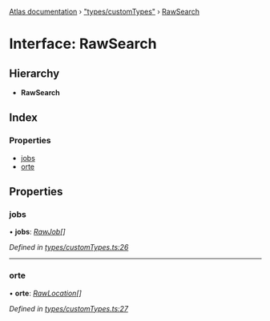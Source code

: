 [Atlas documentation](../globals.md) › ["types/customTypes"](../modules/_types_customtypes_.md) › [RawSearch](_types_customtypes_.rawsearch.md)

# Interface: RawSearch

## Hierarchy

* **RawSearch**

## Index

### Properties

* [jobs](_types_customtypes_.rawsearch.md#jobs)
* [orte](_types_customtypes_.rawsearch.md#orte)

## Properties

###  jobs

• **jobs**: *[RawJob](_types_customtypes_.rawjob.md)[]*

*Defined in [types/customTypes.ts:26](https://github.com/chronark/atlas/blob/9b24bb4/src/types/customTypes.ts#L26)*

___

###  orte

• **orte**: *[RawLocation](_types_customtypes_.rawlocation.md)[]*

*Defined in [types/customTypes.ts:27](https://github.com/chronark/atlas/blob/9b24bb4/src/types/customTypes.ts#L27)*
